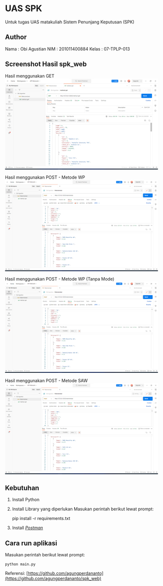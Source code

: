 # UAS SPK
Untuk tugas UAS matakuliah Sistem Penunjang Keputusan (SPK)

## Author
Nama : Obi Agustian
NIM : 201011400884
Kelas : 07-TPLP-013

## Screenshot Hasil spk_web
Hasil menggunakan GET
<img src='spk_web/screenshot/Menggunakan Method GET.png' alt='Menggunakan Method GET'/>

Hasil menggunakan POST - Metode WP
<img src='spk_web/screenshot/Menggunakan POST - Metode WP.png' alt='Metode WP'/>

Hasil menggunakan POST - Metode WP (Tanpa Mode)
<img src='spk_web/screenshot/Menggunakan POST - Metode WP.png' alt='Metode WP (Tanpa Mode)'/>

Hasil menggunakan POST - Metode SAW
<img src='spk_web/screenshot/Menggunakan POST - Metode SAW.png' alt='POST - Metode SAW'/>


## Kebutuhan
1. Install Python
2. Install Library yang diperlukan
    Masukan perintah berikut lewat prompt:

    pip install -r requirements.txt

3. Install *[Postman](https://www.postman.com/downloads/)*

## Cara run aplikasi
Masukan perintah berikut lewat prompt:

    python main.py

Referensi:
[https://github.com/agungperdananto](https://github.com/agungperdananto/spk_web)
